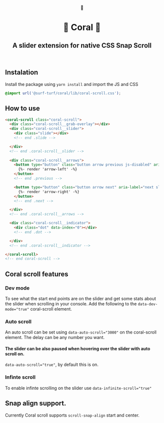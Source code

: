 <div align="center">
🪸
</div>

<h1 align="center">🪸 Coral 🪸<br></h1>
<h2 align="center">A slider extension for native CSS Snap Scroll</h2>
<br>

## Instalation
Install the package using `yarn install` and import the JS and CSS

``` scss 
@import url('@surf-turf/coral/lib/coral-scroll.css');
```

## How to use
``` html
<coral-scroll class="coral-scroll">
  <div class="coral-scroll__grab-overlay"></div>
  <div class="coral-scroll__slider">
    <div class="slide"></div>
    <!-- end .slide -->

  </div>
  <!-- end .coral-scroll__slider -->
  
  <div class="coral-scroll__arrows">
    <button type="button" class="button arrow previous js-disabled" aria-label="previous slide button" name="previous slide button">
      {%- render 'arrow-left' -%}
    </button>
    <!-- end .previous -->

    <button type="button" class="button arrow next" aria-label="next slide button" name="next slide button">
      {%- render 'arrow-right' -%}
    </button>
    <!-- end .next -->

  </div>
  <!-- end .coral-scroll__arrows -->

  <div class="coral-scroll__indicator">
    <div class="dot" data-index="0"></div>
    <!-- end .dot -->

  </div>
  <!-- end .coral-scroll__indicator -->

</coral-scroll>
<!-- end coral-scroll -->
```

## Coral scroll features

### Dev mode
To see what the start end points are on the slider and get some stats about the slider when scrolling in your console. Add the following to the 
 `data-dev-mode="true"` coral-scroll element.

### Auto scroll
An auto scroll can be set using  `data-auto-scroll="3000"` on the coral-scroll element. The delay can be any number you want.

#### The slider can be also paused when hovering over the slider with auto scroll on.
`data-auto-scroll="true"`, by default this is on.
### Infinte scroll
To enable infinte scrolling on the slider use `data-infinite-scroll="true"`


## Snap align support.
Currently Coral scroll supports `scroll-snap-align` start and center.

